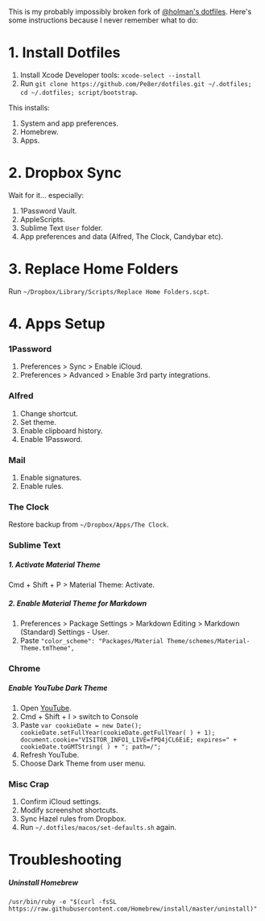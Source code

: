 This is my probably impossibly broken fork of [@holman's dotfiles](https://github.com/holman/dotfiles). Here's some instructions because I never remember what to do:

# 1. Install Dotfiles

1. Install Xcode Developer tools: `xcode-select --install`
1. Run `git clone https://github.com/Pe8er/dotfiles.git ~/.dotfiles; cd ~/.dotfiles; script/bootstrap`.

This installs:

1. System and app preferences.
1. Homebrew.
1. Apps.

# 2. Dropbox Sync

Wait for it… especially:

1. 1Password Vault.
2. AppleScripts.
3. Sublime Text `User` folder.
4. App preferences and data (Alfred, The Clock, Candybar etc).

# 3. Replace Home Folders

Run `~/Dropbox/Library/Scripts/Replace Home Folders.scpt`.

# 4. Apps Setup

### 1Password

1. Preferences > Sync > Enable iCloud.
2. Preferences > Advanced > Enable 3rd party integrations.
 
### Alfred

1. Change shortcut.
2. Set theme.
3. Enable clipboard history.
4. Enable 1Password.
 
### Mail

1. Enable signatures.
2. Enable rules.

### The Clock

Restore backup from `~/Dropbox/Apps/The Clock`.

### Sublime Text

##### 1. Activate Material Theme

Cmd + Shift + P > Material Theme: Activate.

##### 2. Enable Material Theme for Markdown
    
1. Preferences > Package Settings > Markdown Editing > Markdown (Standard) Settings - User.
2. Paste `"color_scheme": "Packages/Material Theme/schemes/Material-Theme.tmTheme",`

### Chrome

##### Enable YouTube Dark Theme

1. Open [YouTube](www.youtube.com).
2. Cmd + Shift + I > switch to Console
3. Paste
  `var cookieDate = new Date();
cookieDate.setFullYear(cookieDate.getFullYear( ) + 1);
document.cookie="VISITOR_INFO1_LIVE=fPQ4jCL6EiE; expires=" + cookieDate.toGMTString( ) + "; path=/";`
3. Refresh YouTube.
4. Choose Dark Theme from user menu.

### Misc Crap

1. Confirm iCloud settings.
2. Modify screenshot shortcuts.
3. Sync Hazel rules from Dropbox.
4. Run `~/.dotfiles/macos/set-defaults.sh` again.

# Troubleshooting

##### Uninstall Homebrew

`/usr/bin/ruby -e "$(curl -fsSL https://raw.githubusercontent.com/Homebrew/install/master/uninstall)"`